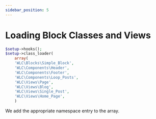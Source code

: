```yaml
---
sidebar_position: 5
---
```


# Loading Block Classes and Views

```php title="File: .../wlc-starter-demo/functions.php"
$setup->hooks();
$setup->class_loader(
    array(
	'WLC\Blocks\Simple_Block',
	'WLC\Components\Header',
	'WLC\Components\Footer',
	'WLC\Components\Loop_Posts',
	'WLC\Views\Page',
	'WLC\Views\Blog',
	'WLC\Views\Single_Post',
	'WLC\Views\Home_Page',
	)
```

We add the appropriate namespace entry to the array.
